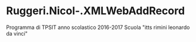 # Ruggeri.Nicol-.XMLWebAddRecord
Programma di TPSIT anno scolastico 2016-2017 Scuola "itts rimini leonardo da vinci"
